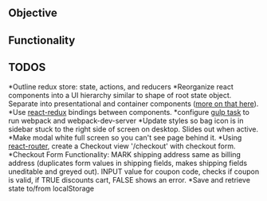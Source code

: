 ## Objective

## Functionality

## TODOS

*Outline redux store: state, actions, and reducers
*Reorganize react components into a UI hierarchy similar to shape of root state object. Separate into presentational and container components ([more on that here](http://redux.js.org/docs/basics/UsageWithReact.html)).
*Use [react-redux](https://github.com/reactjs/react-redux) bindings between components.
*configure [gulp task](https://webpack.github.io/docs/usage-with-gulp.html) to run webpack and webpack-dev-server
*Update styles so bag icon is in sidebar stuck to the right side of screen on desktop. Slides out when active.
*Make modal white full screen so you can't see page behind it.
*Using [react-router](https://github.com/reactjs/react-router), create a Checkout view '/checkout' with checkout form.
*Checkout Form Functionality: MARK shipping address same as billing address (duplicates form values in shipping fields, makes shipping fields uneditable and greyed out). INPUT value for coupon code, checks if coupon is valid, if TRUE discounts cart, FALSE shows an error.
*Save and retrieve state to/from localStorage
